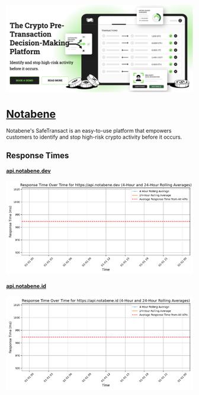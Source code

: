 [![Visit Notabene](imagePreview.png)](https://notabene.id)

# [Notabene](https://notabene.id)

Notabene's SafeTransact is an easy-to-use platform that empowers customers to identify and stop high-risk crypto activity before it occurs.

## Response Times

#### [api.notabene.dev](https://api.notabene.dev)

![api.notabene.dev](response-time-charts/6170692e6e6f746162656e652e646576.png)
#### [api.notabene.id](https://api.notabene.id)

![api.notabene.id](response-time-charts/6170692e6e6f746162656e652e6964.png)
